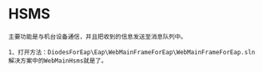 # HSMS
    主要功能是与机台设备通信，并且把收到的信息发送至消息队列中。

    1、打开方法：DiodesForEap\Eap\WebMainFrameForEap\WebMainFrameForEap.sln 解决方案中的WebMainHsms就是了。